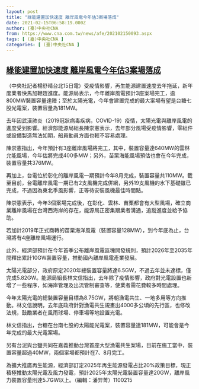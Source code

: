 ```yaml
---
layout: post
title: "綠能建置加快速度 離岸風電今年估3案場落成"
date: 2021-02-15T06:58:19.000Z
author: (臺)中央社CNA
from: https://www.cna.com.tw/news/afe/202102150093.aspx
tags: [ (臺)中央社CNA ]
categories: [ (臺)中央社CNA ]
---
```

<!--1613372299000-->
[綠能建置加快速度 離岸風電今年估3案場落成](https://www.cna.com.tw/news/afe/202102150093.aspx)
------

<div>
<div></div><div class="paragraph"><p>（中央社記者楊舒晴台北15日電）受疫情影響，再生能源建置速度去年拖延，新年度業者快馬加鞭趕進度。能源局表示，今年離岸風電預計3座案場完工，逾800MW裝置容量達陣；至於太陽光電，今年會建置完成的最大案場有望是台糖七股光電案，裝置容量為181MW。</p><p>去年因武漢肺炎（2019冠狀病毒疾病，COVID-19）疫情，太陽光電與離岸風電的進度受到影響。經濟部能源局組長陳崇憲表示，去年部分風場受疫情影響，零組件或設備製造無法如期，船員動員方面也較不容易處理。</p><p>陳崇憲指出，今年預計有3座離岸風場將完工，其中，裝置容量達640MW的雲林允能風場，今年估將完成400多MW；另外，苗栗海能風場預估也會在今年完成，裝置容量共376MW。</p><p>再加上，台電位於彰化的離岸風電一期預計今年8月完成，裝置容量共110MW。截至目前，台電離岸風電一期已有2支風機完成併網，另外19支風機的水下基礎雖已完成，不過因為東北季風影響，正等待安裝風機最佳時間點。</p><p>陳崇憲表示，今年3個案場完成後，在彰化、雲林、苗栗都會有大型風場，確立商業離岸風場在台灣西海岸的存在，能源局正密集跟業者溝通，追蹤進度並給予協助。</p><p>若加計2019年正式商轉的苗栗海洋風電（裝置容量128MW），到今年底為止，台灣將有4座離岸風場運行。</p><p>此外，經濟部預計在今年首季公布離岸風電區塊開發規則，預計2026年至2035年間釋出累計10GW裝置容量，推動國內離岸風電產業發展。</p><p>太陽光電部分，政府原定2020年總裝置容量將達6.5GW，不過去年並未達標，僅完成5.82GW。能源局組長林文信指出，去年除了疫情影響，政府對光電設置也新增了一些程序，如海岸管理及出流管制審查等，使業者需花費較多時間處理。</p><p>今年太陽光電的總裝置容量目標為8.75GW，將朝漁電共生、一地多用等方向推動。林文信說明，去年底政府針對漁電共生規畫出4000多公頃的先行區，也修改法規，鼓勵業者在風雨球場、停車場等地設置光電。</p><p>林文信指出，台糖在台南七股的太陽能光電案，裝置容量達181MW，可能會是今年完成的最大光電案場。</p><p>另有台泥與台鹽共同在嘉義推動台灣首座大型漁電共生案場，目前在施工當中，裝置容量超過40MW，兩個案場都預計在7、8月完工。</p><p>為擴大推廣再生能源，經濟部訂定2025年再生能源發電占比20%政策目標，現正積極推動太陽光電及風力發電，預計2025年太陽光電裝置容量達20GW，離岸風力裝置容量則達5.7GW以上。（編輯：潘羿菁）1100215</p></div>
</div>

